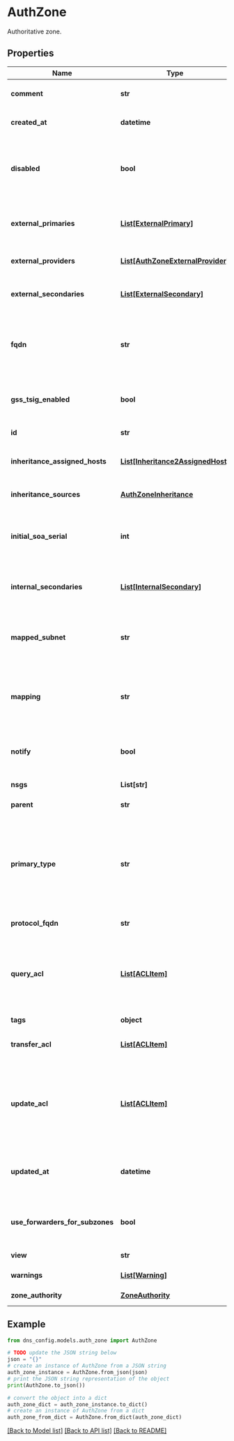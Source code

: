 # AuthZone

Authoritative zone.

## Properties

Name | Type | Description | Notes
------------ | ------------- | ------------- | -------------
**comment** | **str** | Optional. Comment for zone configuration. | [optional] 
**created_at** | **datetime** | Time when the object has been created. | [optional] [readonly] 
**disabled** | **bool** | Optional. _true_ to disable object. A disabled object is effectively non-existent when generating configuration. | [optional] 
**external_primaries** | [**List[ExternalPrimary]**](ExternalPrimary.md) | Optional. DNS primaries external to BloxOne DDI. Order is not significant. | [optional] 
**external_providers** | [**List[AuthZoneExternalProvider]**](AuthZoneExternalProvider.md) | list of external providers for the auth zone. | [optional] [readonly] 
**external_secondaries** | [**List[ExternalSecondary]**](ExternalSecondary.md) | DNS secondaries external to BloxOne DDI. Order is not significant. | [optional] 
**fqdn** | **str** | Zone FQDN. The FQDN supplied at creation will be converted to canonical form.  Read-only after creation. | [optional] 
**gss_tsig_enabled** | **bool** | _gss_tsig_enabled_ enables/disables GSS-TSIG signed dynamic updates.  Defaults to _false_. | [optional] 
**id** | **str** | The resource identifier. | [optional] [readonly] 
**inheritance_assigned_hosts** | [**List[Inheritance2AssignedHost]**](Inheritance2AssignedHost.md) | The list of the inheritance assigned hosts of the object. | [optional] [readonly] 
**inheritance_sources** | [**AuthZoneInheritance**](AuthZoneInheritance.md) | Optional. Inheritance configuration. | [optional] 
**initial_soa_serial** | **int** | On-create-only. SOA serial is allowed to be set when the authoritative zone is created. | [optional] 
**internal_secondaries** | [**List[InternalSecondary]**](InternalSecondary.md) | Optional. BloxOne DDI hosts acting as internal secondaries. Order is not significant. | [optional] 
**mapped_subnet** | **str** | Reverse zone network address in the following format: \&quot;ip-address/cidr\&quot;. Defaults to empty. | [optional] [readonly] 
**mapping** | **str** | Zone mapping type. Allowed values:  * _forward_,  * _ipv4_reverse_.  * _ipv6_reverse_.  Defaults to forward. | [optional] [readonly] 
**notify** | **bool** | Also notify all external secondary DNS servers if enabled.  Defaults to _false_. | [optional] 
**nsgs** | **List[str]** | The resource identifier. | [optional] 
**parent** | **str** | The resource identifier. | [optional] 
**primary_type** | **str** | Primary type for an authoritative zone. Read only after creation. Allowed values:  * _external_: zone data owned by an external nameserver,  * _cloud_: zone data is owned by a BloxOne DDI host. | [optional] 
**protocol_fqdn** | **str** | Zone FQDN in punycode. | [optional] [readonly] 
**query_acl** | [**List[ACLItem]**](ACLItem.md) | Optional. Clients must match this ACL to make authoritative queries. Also used for recursive queries if that ACL is unset.  Defaults to empty. | [optional] 
**tags** | **object** | Tagging specifics. | [optional] 
**transfer_acl** | [**List[ACLItem]**](ACLItem.md) | Optional. Clients must match this ACL to receive zone transfers. | [optional] 
**update_acl** | [**List[ACLItem]**](ACLItem.md) | Optional. Specifies which hosts are allowed to submit Dynamic DNS updates for authoritative zones of _primary_type_ _cloud_.  Defaults to empty. | [optional] 
**updated_at** | **datetime** | Time when the object has been updated. Equals to _created_at_ if not updated after creation. | [optional] [readonly] 
**use_forwarders_for_subzones** | **bool** | Optional. Use default forwarders to resolve queries for subzones.  Defaults to _true_. | [optional] 
**view** | **str** | The resource identifier. | [optional] 
**warnings** | [**List[Warning]**](Warning.md) | The list of an auth zone warnings. | [optional] [readonly] 
**zone_authority** | [**ZoneAuthority**](ZoneAuthority.md) | Optional. ZoneAuthority. | [optional] 

## Example

```python
from dns_config.models.auth_zone import AuthZone

# TODO update the JSON string below
json = "{}"
# create an instance of AuthZone from a JSON string
auth_zone_instance = AuthZone.from_json(json)
# print the JSON string representation of the object
print(AuthZone.to_json())

# convert the object into a dict
auth_zone_dict = auth_zone_instance.to_dict()
# create an instance of AuthZone from a dict
auth_zone_from_dict = AuthZone.from_dict(auth_zone_dict)
```
[[Back to Model list]](../README.md#documentation-for-models) [[Back to API list]](../README.md#documentation-for-api-endpoints) [[Back to README]](../README.md)


